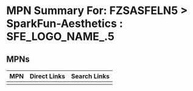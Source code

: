 



# MPN Summary For: FZSASFELN5 > SparkFun-Aesthetics : SFE_LOGO_NAME_.5

## MPNs
  

|MPN|Direct Links|Search Links|
| :--- | :--- | :--- |
||||
